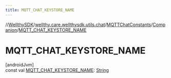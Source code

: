 ```yaml
---
title: MQTT_CHAT_KEYSTORE_NAME
---
```

//[WellthySDK](../../../../index.html)/[wellthy.care.wellthysdk.utils.chat](../../index.html)/[MQTTChatConstants](../index.html)/[Companion](index.html)/[MQTT_CHAT_KEYSTORE_NAME](-m-q-t-t_-c-h-a-t_-k-e-y-s-t-o-r-e_-n-a-m-e.html)



# MQTT_CHAT_KEYSTORE_NAME



[androidJvm]\
const val [MQTT_CHAT_KEYSTORE_NAME](-m-q-t-t_-c-h-a-t_-k-e-y-s-t-o-r-e_-n-a-m-e.html): [String](https://kotlinlang.org/api/latest/jvm/stdlib/kotlin/-string/index.html)




